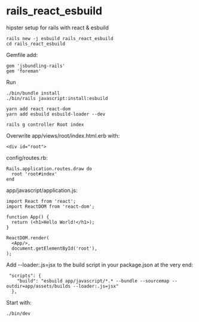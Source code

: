 # rails_react_esbuild
hipster setup for rails with react &amp; esbuild



```
rails new -j esbuild rails_react_esbuild
cd rails_react_esbuild
```

Gemfile add:
```
gem 'jsbundling-rails'
gem 'foreman'
```

Run 
```
./bin/bundle install
./bin/rails javascript:install:esbuild

yarn add react react-dom
yarn add esbuild esbuild-loader --dev

rails g controller Root index
```

Overwrite app/views/root/index.html.erb with:
```
<div id="root">
```
config/routes.rb:

```
Rails.application.routes.draw do
  root 'root#index'
end
```


app/javascript/application.js:

```
import React from 'react';
import ReactDOM from 'react-dom';

function App() {
  return (<h1>Hello World!</h1>);
}

ReactDOM.render(
  <App/>,
  document.getElementById('root'),
);
```


Add --loader:.js=jsx to the build script in your package.json at the very end:
```
 "scripts": {
    "build": "esbuild app/javascript/*.* --bundle --sourcemap --outdir=app/assets/builds --loader:.js=jsx"
  },
```

Start with:
```
./bin/dev
```